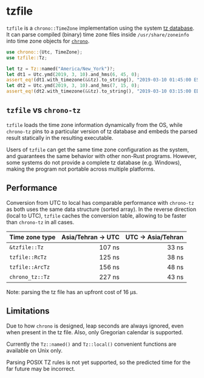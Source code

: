 tzfile
======

`tzfile` is a `chrono::TimeZone` implementation using the system [tz database].
It can parse compiled (binary) time zone files inside `/usr/share/zoneinfo` into
time zone objects for [`chrono`].

[tz database]: https://en.wikipedia.org/wiki/Tz_database
[`chrono`]: https://github.com/chronotope/chrono

```rust
use chrono::{Utc, TimeZone};
use tzfile::Tz;

let tz = Tz::named("America/New_York")?;
let dt1 = Utc.ymd(2019, 3, 10).and_hms(6, 45, 0);
assert_eq!(dt1.with_timezone(&&tz).to_string(), "2019-03-10 01:45:00 EST");
let dt2 = Utc.ymd(2019, 3, 10).and_hms(7, 15, 0);
assert_eq!(dt2.with_timezone(&&tz).to_string(), "2019-03-10 03:15:00 EDT");
```

## `tzfile` vs `chrono-tz`

`tzfile` loads the time zone information dynamically from the OS, while
`chrono-tz` pins to a particular version of tz database and embeds the parsed
result statically in the resulting executable.

Users of `tzfile` can get the same time zone configuration as the system, and
guarantees the same behavior with other non-Rust programs. However, some systems
do not provide a complete tz database (e.g. Windows), making the program not
portable across multiple platforms.

## Performance

Conversion from UTC to local has comparable performance with `chrono-tz` as both
uses the same data structure (sorted array). In the reverse direction (local to
UTC), `tzfile` caches the conversion table, allowing to be faster than
`chrono-tz` in all cases.

| Time zone type  | Asia/Tehran → UTC | UTC → Asia/Tehran |
|-----------------|------------------:|------------------:|
| `&tzfile::Tz`   | 107 ns            | 33 ns             |
| `tzfile::RcTz`  | 125 ns            | 38 ns             |
| `tzfile::ArcTz` | 156 ns            | 48 ns             |
| `chrono_tz::Tz` | 227 ns            | 43 ns             |

Note: parsing the tz file has an upfront cost of 16 µs.

## Limitations

Due to how `chrono` is designed, leap seconds are always ignored, even when
present in the tz file. Also, only Gregorian calendar is supported.

Currently the `Tz::named()` and `Tz::local()` convenient functions are available
on Unix only.

Parsing POSIX TZ rules is not yet supported, so the predicted time for the far
future may be incorrect.
